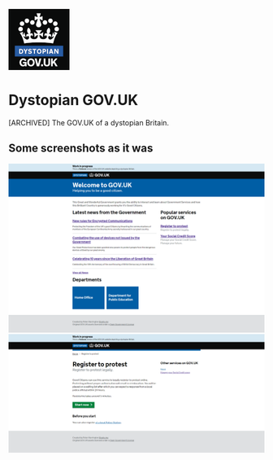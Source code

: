 ![Dystopian GOV.UK Logo](/assets/images/govuk-apple-touch-icon.png)
# Dystopian GOV.UK
[ARCHIVED] The GOV.UK of a dystopian Britain.

## Some screenshots as it was

![Screenshot 1](/screenshot.png)
![Screenshot 2](/screenshot2.png)
